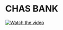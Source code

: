 # CHAS BANK

[![Watch the video](https://img.youtube.com/vi/MVJR_RebZi8/default.jpg)](https://youtu.be/MVJR_RebZi8)
